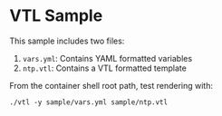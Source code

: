 # VTL Sample
This sample includes two files:
  1. `vars.yml`: Contains YAML formatted variables
  2. `ntp.vtl`: Contains a VTL formatted template

From the container shell root path, test rendering with:

`./vtl -y sample/vars.yml sample/ntp.vtl`
